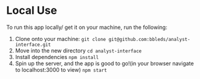 # Local Use
To run this app locally/ get it on your machine, run the following:
  1. Clone onto your machine: ```git clone git@github.com:bbleds/analyst-interface.git```
  2. Move into the new directory ```cd analyst-interface```
  3. Install dependencies ```npm install```
  4. Spin up the server, and the app is good to go!(in your browser navigate to localhost:3000 to view) ```npm start```
